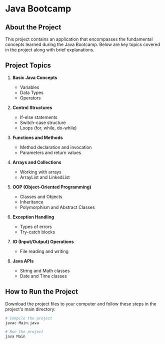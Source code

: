# Java Bootcamp

## About the Project

This project contains an application that encompasses the fundamental concepts learned during the Java Bootcamp. Below are key topics covered in the project along with brief explanations.

## Project Topics

1. **Basic Java Concepts**
   - Variables
   - Data Types
   - Operators

2. **Control Structures**
   - If-else statements
   - Switch-case structure
   - Loops (for, while, do-while)

3. **Functions and Methods**
   - Method declaration and invocation
   - Parameters and return values

4. **Arrays and Collections**
   - Working with arrays
   - ArrayList and LinkedList

5. **OOP (Object-Oriented Programming)**
   - Classes and Objects
   - Inheritance
   - Polymorphism and Abstract Classes

6. **Exception Handling**
   - Types of errors
   - Try-catch blocks

7. **IO (Input/Output) Operations**
   - File reading and writing

8. **Java APIs**
   - String and Math classes
   - Date and Time classes

## How to Run the Project

Download the project files to your computer and follow these steps in the project's main directory:

```bash
# Compile the project
javac Main.java

# Run the project
java Main
